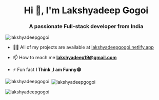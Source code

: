 <h1 align="center">Hi 👋, I'm Lakshyadeep Gogoi</h1>
<h3 align="center">A passionate Full-stack developer from India</h3>

<p align="left"> <img src="https://komarev.com/ghpvc/?username=lakshyadeepgogoi&label=Profile%20views&color=0e75b6&style=flat" alt="lakshyadeepgogoi" /> </p>

- 👨‍💻 All of my projects are available at [lakshyadeepgogoi.netlify.app](https://lakshyadeepgogoi.netlify.app/)

- 📫 How to reach me **lakshyadeep19@gmail.com**

- ⚡ Fun fact **I Think ,I am Funny😁**

<!-- <h3 align="left">Connect with me:</h3>
<p align="left">
<a href="https://twitter.com/@lakshyadeepgog5" target="blank"><img align="center" src="https://raw.githubusercontent.com/rahuldkjain/github-profile-readme-generator/master/src/images/icons/Social/twitter.svg" alt="@lakshyadeepgog5" height="30" width="40" /></a>
<a href="https://linkedin.com/in/lakshyadeepgogoi" target="blank"><img align="center" src="https://raw.githubusercontent.com/rahuldkjain/github-profile-readme-generator/master/src/images/icons/Social/linked-in-alt.svg" alt="lakshyadeepgogoi" height="30" width="40" /></a>
<a href="https://instagram.com/lakshyadeep_gogoi" target="blank"><img align="center" src="https://raw.githubusercontent.com/rahuldkjain/github-profile-readme-generator/master/src/images/icons/Social/instagram.svg" alt="lakshyadeep_gogoi" height="30" width="40" /></a>
</p> -->



<!-- <h3 align="left">Languages and Tools:</h3> -->
<!-- here i have to add icons -->



<p><img align="left" src="https://github-readme-stats.vercel.app/api/top-langs?username=lakshyadeepgogoi&show_icons=true&locale=en&layout=compact" alt="lakshyadeepgogoi" /></p>

<p>&nbsp;<img align="center" src="https://github-readme-stats.vercel.app/api?username=lakshyadeepgogoi&show_icons=true&locale=en" alt="lakshyadeepgogoi" /></p>

<p><img align="center" src="https://github-readme-streak-stats.herokuapp.com/?user=lakshyadeepgogoi&" alt="lakshyadeepgogoi" /></p>
